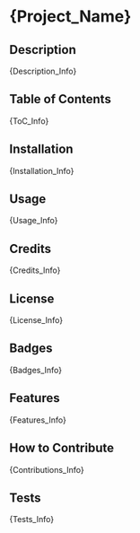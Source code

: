 # {Project_Name}

## Description
{Description_Info}

## Table of Contents
{ToC_Info}

## Installation
{Installation_Info}

## Usage
{Usage_Info}

## Credits
{Credits_Info}

## License
{License_Info}

## Badges
{Badges_Info}

## Features
{Features_Info}

## How to Contribute
{Contributions_Info}

## Tests
{Tests_Info}